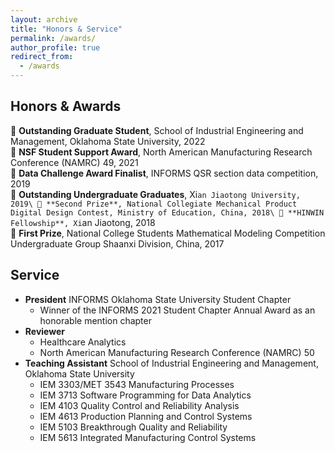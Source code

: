 ```yaml
---
layout: archive
title: "Honors & Service"
permalink: /awards/
author_profile: true
redirect_from:
  - /awards
---
```


Honors & Awards
------
🐯 **Outstanding Graduate Student**, School of Industrial Engineering and Management, Oklahoma State University, 2022\
🐂 **NSF Student Support Award**, North American Manufacturing Research Conference (NAMRC) 49, 2021\
🐷 **Data Challenge Award Finalist**, INFORMS QSR section data competition, 2019\
🐷 **Outstanding Undergraduate Graduates**, Xi`an Jiaotong University, 2019\
🐶 **Second Prize**, National Collegiate Mechanical Product Digital Design Contest, Ministry of Education, China, 2018\
🐶 **HINWIN Fellowship**, Xi`an Jiaotong, 2018\
🐥 **First Prize**, National College Students Mathematical Modeling Competition Undergraduate Group Shaanxi Division, China, 2017 

Service
------
- **President** INFORMS Oklahoma State University Student Chapter 
  - Winner of the INFORMS 2021 Student Chapter Annual Award as an honorable mention chapter
- **Reviewer** 
  - Healthcare Analytics
  - North American Manufacturing Research Conference (NAMRC) 50
- **Teaching Assistant** School of Industrial Engineering and Management, Oklahoma State University
  - IEM 3303/MET 3543 Manufacturing Processes
  - IEM 3713 Software Programming for Data Analytics
  - IEM 4103 Quality Control and Reliability Analysis
  - IEM 4613 Production Planning and Control Systems
  - IEM 5103 Breakthrough Quality and Reliability
  - IEM 5613 Integrated Manufacturing Control Systems

